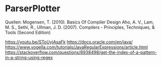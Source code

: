 # ParserPlotter

Quellen:
Mogensen, T. (2010). Basics Of Compiler Design
Aho, A. V., Lam, M. S., Sethi, R., Ullman, J. D. (2007). Compilers - Principles, Techniques, & Tools (Second Edition)

https://youtu.be/SToUyjAsaFk
https://docs.oracle.com/en/java/
https://www.vogella.com/tutorials/JavaRegularExpressions/article.html
https://stackoverflow.com/questions/8938498/get-the-index-of-a-pattern-in-a-string-using-regex
